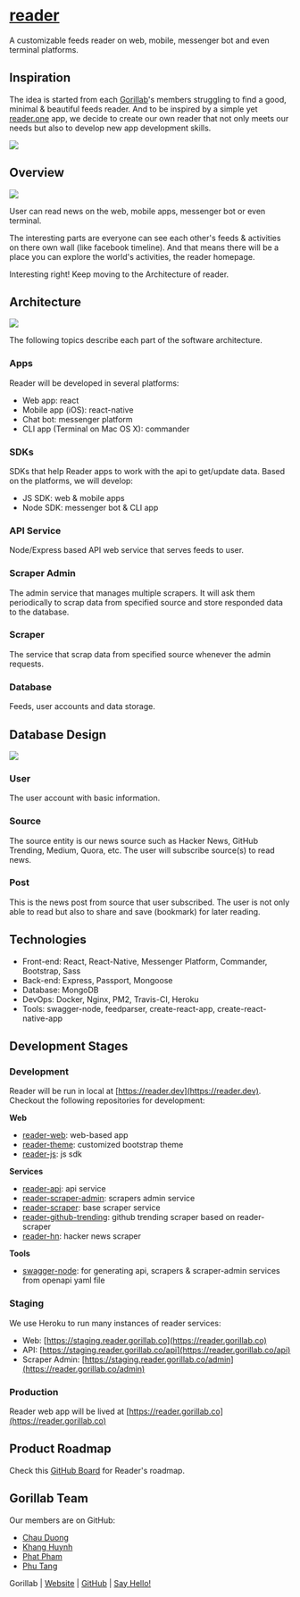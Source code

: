 # [reader](https://reader.gorillab.co)

A customizable feeds reader on web, mobile, messenger bot and even terminal platforms.

## Inspiration

The idea is started from each [Gorillab](https://gorillab.co)'s members struggling to find a good, minimal & beautiful feeds reader. And to be inspired by a simple yet [reader.one](http://reader.one) app, we decide to create our own reader that not only meets our needs but also to develop new app development skills.

![](images/reader.one.png)

## Overview

![](images/overview.jpg)

User can read news on the web, mobile apps, messenger bot or even terminal.

The interesting parts are everyone can see each other's feeds & activities on there own wall (like facebook timeline). And that means there will be a place you can explore the world's activities, the reader homepage.

Interesting right! Keep moving to the Architecture of reader.

## Architecture

![](images/architecture.jpg)

The following topics describe each part of the software architecture.

### Apps

Reader will be developed in several platforms:
- Web app: react
- Mobile app (iOS): react-native
- Chat bot: messenger platform
- CLI app (Terminal on Mac OS X): commander

### SDKs

SDKs that help Reader apps to work with the api to get/update data. Based on the platforms, we will develop:
- JS SDK: web & mobile apps
- Node SDK: messenger bot & CLI app

### API Service

Node/Express based API web service that serves feeds to user.

### Scraper Admin

The admin service that manages multiple scrapers. It will ask them periodically to scrap data from specified source and store responded data to the database.

### Scraper

The service that scrap data from specified source whenever the admin requests.

### Database

Feeds, user accounts and data storage.

## Database Design

![](images/database.jpg)

### User

The user account with basic information.

### Source

The source entity is our news source such as Hacker News, GitHub Trending, Medium, Quora, etc. The user will subscribe source(s) to read news.

### Post

This is the news post from source that user subscribed. The user is not only able to read but also to share and save (bookmark) for later reading.

## Technologies

- Front-end: React, React-Native, Messenger Platform, Commander, Bootstrap, Sass
- Back-end: Express, Passport, Mongoose
- Database: MongoDB
- DevOps: Docker, Nginx, PM2, Travis-CI, Heroku
- Tools: swagger-node, feedparser, create-react-app, create-react-native-app

## Development Stages

### Development

Reader will be run in local at [https://reader.dev](https://reader.dev). Checkout the following repositories for development:

**Web**
- [reader-web](https://github.com/gorillab/reader-web): web-based app
- [reader-theme](https://github.com/gorillab/reader-theme): customized bootstrap theme
- [reader-js](https://github.com/gorillab/reader-js): js sdk

**Services**
- [reader-api](https://github.com/gorillab/reader-api): api service
- [reader-scraper-admin](https://github.com/gorillab/reader-scraper-admin): scrapers admin service
- [reader-scraper](https://github.com/gorillab/reader-scraper): base scraper service
- [reader-github-trending](https://github.com/gorillab/reader-github-trending): github trending scraper based on reader-scraper
- [reader-hn](https://github.com/gorillab/reader-hn): hacker news scraper

**Tools**
- [swagger-node](https://github.com/gorillab/swagger-node): for generating api, scrapers & scraper-admin services from openapi yaml file

### Staging

We use Heroku to run many instances of reader services:
- Web: [https://staging.reader.gorillab.co](https://reader.gorillab.co)
- API: [https://staging.reader.gorillab.co/api](https://reader.gorillab.co/api)
- Scraper Admin: [https://staging.reader.gorillab.co/admin](https://reader.gorillab.co/admin)

### Production

Reader web app will be lived at [https://reader.gorillab.co](https://reader.gorillab.co)

## Product Roadmap

Check this [GitHub Board](https://github.com/gorillab/reader/projects/1) for Reader's roadmap.

## Gorillab Team

Our members are on GitHub:

- [Chau Duong](https://github.com/orgs/gorillab/people/chauduong1192)
- [Khang Huynh](https://github.com/orgs/gorillab/people/khanghuynh92)
- [Phat Pham](https://github.com/orgs/gorillab/people/phatpham9)
- [Phu Tang](https://github.com/orgs/gorillab/people/tangkhanhphu)

Gorillab | [Website](https://gorillab.co) | [GitHub](https://github.com/gorillab) | [Say Hello!](mailto:hello@gorillab.co)
